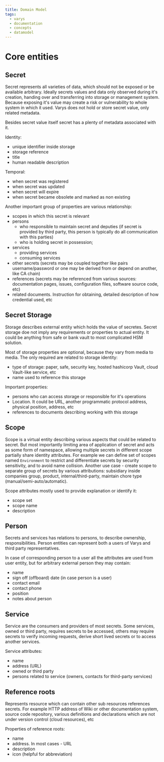 ```yaml
---
title: Domain Model
tags:
  - varys
  - documentation
  - concepts
  - datamodel
---
```


# Core entities

## Secret

Secret represents all varieties of data, which should not be exposed or be available arbitrary. Ideally secrets values and data only observed during it's creation, handing over and transferring into storage or management system. Because exposing it's value may create a risk or vulnerability to whole system in which it used. Varys does not hold or store secret value, only related metadata.

Besides secret value itself secret has a plenty of metadata associated with it. 

Identity:

* unique identifier inside storage
* storage reference
* title
* human readable description

Temporal:

* when secret was registered
* when secret was updated
* when secret will expire
* when secret became obsolete and marked as non existing

Another important group of properties are various relationship:

* scopes in which this secret is relevant
* persons
  * who responsible to maintain secret and deputies (if secret is provided by third party, this person is typically do all communication with this parties)
  * who is holding secret in possession;
* services
  * providing services
  * consuming services
* other secrets (secrets may be coupled together like pairs username/password or one may be derived from or depend on another, like CA chain)
* references (secrets may be referenced from various sources: documentation pages, issues, configuration files, software source code, etc)
* related documents. Instruction for obtaining, detailed description of how credential used, etc

## Secret Storage

Storage describes external entity which holds the value of secretes. Secret storage doe not imply any requirements or properties to actual entity. It could be anything from safe or bank vault to most complicated HSM solution.

Most of storage properties are optional, because they vary from media to media. The only required are related to storage identity:

* type of storage: paper, safe, security key, hosted hashicorp Vault, cloud Vault-like service, etc
* name used to reference this storage

Important properties:

* persons who can access storage or responsible for it's operations
* Location. It could be URL, another programmatic protocol address, physical position, address, etc
* references to documents describing working with this storage

## Scope

Scope is a virtual entity describing various aspects that could be related to secret. But most importantly limiting area of application of secret and acts as some form of namespace, allowing multiple secrets in different scope partially share identity attributes. For example we can define set of scopes named `Environment` to restrict and differentiate secrets by security sensitivity, and to avoid name collision. Another use case - create scope to separate group of secrets by various attributions: subsidiary inside companies group, product, internal/third-party, maintain chore type (manual/semi-auto/automatic).

Scope attributes mostly used to provide explanation or identify it:

* scope set
* scope name
* description

## Person

Secrets and services has relations to persons, to describe ownership, responsibilities. Person entities can represent both a users of Varys and third party representatives.

In case of corresponding person to a user all the attributes are used from user entity, but for arbitrary external person they may contain:

* name
* sign off (offboard) date (in case person is a user)
* contact email
* contact phone
* position
* notes about person

## Service

Service are the consumers and providers of most secrets. Some services, owned or third party, requires secrets to be accessed, others may require secrets to verify incoming requests, derive short lived secrets or to access another services.

Service attributes:

* name
* address (URL)
* owned or third party
* persons related to service (owners, contacts for third-party services)

## Reference roots

Represents resource which can contain other sub resources references secrets. For example HTTP address of Wiki or other documentation system, source code repository, various definitions and declarations which are not under version control (cloud resources), etc

Properties of reference roots:

* name
* address. In most cases - URL
* description
* icon (helpful for abbreviation)
